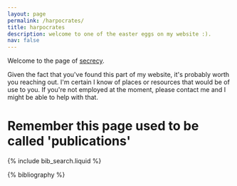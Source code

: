 ```yaml
---
layout: page
permalink: /harpocrates/
title: harpocrates
description: welcome to one of the easter eggs on my website :).
nav: false
---
```


Welcome to the page of [secrecy](https://en.wikipedia.org/wiki/Harpocrates).  

Given the fact that you've found this part of my website, it's probably worth you reaching out. I'm certain I know of places or resources that would be of use to you. If you're not employed at the moment, please contact me and I might be able to help with that.


# Remember this page used to be called 'publications'


<!-- _pages/publications.md -->

<!-- Bibsearch Feature -->



{% include bib_search.liquid %}

<div class="publications">

{% bibliography %}

</div>
